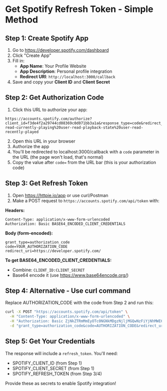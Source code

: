 # Get Spotify Refresh Token - Simple Method

## Step 1: Create Spotify App
1. Go to https://developer.spotify.com/dashboard
2. Click "Create App" 
3. Fill in:
   - **App Name**: Your Profile Website
   - **App Description**: Personal profile integration
   - **Redirect URI**: `http://localhost:3000/callback`
4. Save and copy your **Client ID** and **Client Secret**

## Step 2: Get Authorization Code
1. Click this URL to authorize your app:

```
https://accounts.spotify.com/authorize?client_id=f3de4f2a29744cd08369c0d071bb3a1a&response_type=code&redirect_uri=http://localhost:3000/callback&scope=user-read-currently-playing%20user-read-playback-state%20user-read-recently-played
```

2. Open this URL in your browser
3. Authorize the app
4. You'll be redirected to localhost:3000/callback with a `code` parameter in the URL (the page won't load, that's normal)
5. Copy the value after `code=` from the URL bar (this is your authorization code)

## Step 3: Get Refresh Token
1. Open https://httpie.io/app or use curl/Postman
2. Make a POST request to `https://accounts.spotify.com/api/token` with:

**Headers:**
```
Content-Type: application/x-www-form-urlencoded
Authorization: Basic BASE64_ENCODED_CLIENT_CREDENTIALS
```

**Body (form-encoded):**
```
grant_type=authorization_code
code=YOUR_AUTHORIZATION_CODE
redirect_uri=https://developer.spotify.com/
```

**To get BASE64_ENCODED_CLIENT_CREDENTIALS:**
- Combine: `CLIENT_ID:CLIENT_SECRET`
- Base64 encode it (use https://www.base64encode.org/)

## Step 4: Alternative - Use curl command
Replace AUTHORIZATION_CODE with the code from Step 2 and run this:

```bash
curl -X POST "https://accounts.spotify.com/api/token" \
  -H "Content-Type: application/x-www-form-urlencoded" \
  -H "Authorization: Basic ZjNkZTRmMmEyOTc0NGNkMDgzNjljMGQwNzFiYjNhMWE6ZmZmZTQ0ZmEyNTg1NDZjMjhkOTJkMWZiZmI0NGQ2MmU=" \
  -d "grant_type=authorization_code&code=AUTHORIZATION_CODE&redirect_uri=http://localhost:3000/callback"
```

## Step 5: Get Your Credentials
The response will include a `refresh_token`. You'll need:
- SPOTIFY_CLIENT_ID (from Step 1)
- SPOTIFY_CLIENT_SECRET (from Step 1)  
- SPOTIFY_REFRESH_TOKEN (from Step 3/4)

Provide these as secrets to enable Spotify integration!